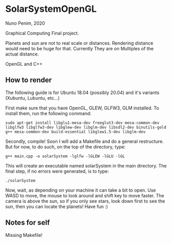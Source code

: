 # SolarSystemOpenGL

Nuno Penim, 2020

Graphical Computing Final project.

Planets and sun are not to real scale or distances. Rendering distance would need to be huge for that. Currently They are on Multiples of the actual distance.

OpenGL and C++

## How to render

The following guide is for Ubuntu 18.04 (possibly 20.04) and it's variants (Xubuntu, Lubuntu, etc...)

First make sure that you have OpenGL, GLEW, GLFW3, GLM installed. To install them, run the following command:

`sudo apt-get install libglu1-mesa-dev freeglut3-dev mesa-common-dev libglfw3 libglfw3-dev libglew-dev libglm-dev libsdl2-dev binutils-gold g++ mesa-common-dev build-essential libglew1.5-dev libglm-dev `

Secondly, compile! Soon I will add a Makefile and do a general restructure. But for now, to do such, on the top of the directory, type:

`g++ main.cpp -o solarSystem -lglfw -lGLEW -lGLU -lGL`

This will create an executable named solarSystem in the main directory. The final step, if no errors were generated, is to type:

`./solarSystem`

Now, wait, as depending on your machine it can take a bit to open. Use WASD to move, the mouse to look around and shift key to move faster. The camera is above the sun, so if you only see stars, look down first to see the sun, then you can locate the planets! Have fun :)

## Notes for self

Missing Makefile!
